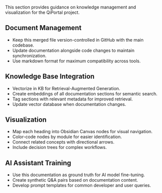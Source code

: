 
This section provides guidance on knowledge management and visualization for the QiPortal project.

## Document Management
- Keep this merged file version-controlled in GitHub with the main codebase.
- Update documentation alongside code changes to maintain synchronization.
- Use markdown format for maximum compatibility across tools.

## Knowledge Base Integration
- Vectorize in KB for Retrieval-Augmented Generation.
- Create embeddings of all documentation sections for semantic search.
- Tag sections with relevant metadata for improved retrieval.
- Update vector database when documentation changes.

## Visualization
- Map each heading into Obsidian Canvas nodes for visual navigation.
- Color-code nodes by module for easier identification.
- Connect related concepts with directional arrows.
- Include decision trees for complex workflows.

## AI Assistant Training
- Use this documentation as ground truth for AI model fine-tuning.
- Create synthetic Q&A pairs based on documentation content.
- Develop prompt templates for common developer and user queries.